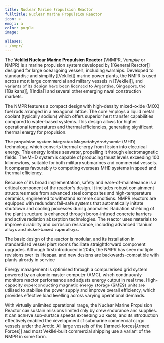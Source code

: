 ```yaml
---
title: Nuclear Marine Propulsion Reactor
fulltitle: Nuclear Marine Propulsion Reactor
icon: ⚛️
emoji: a
color: purple
image:

aliases:
- /nmpr/
---
```

The **Vekllei Nuclear Marine Propulsion Reactor** (VNMPR, *Vampire* or NMPR) is a marine propulsion system developed by [[General Reactor]] designed for large oceangoing vessels, including warships. Developed to standardise and simplify [[Vekllei]] marine power plants, the NMPR is used across most large commercial and military vessels in [[Vekllei]], and variants of its design have been licensed to Argentina, Singapore, the [[Balkans]], [[India]] and several other emerging naval construction markets.

The NMPR features a compact design with high-density mixed-oxide (MOX) fuel rods arranged in a hexagonal lattice. The core employs a liquid metal coolant (typically sodium) which offers superior heat transfer capabilities compared to water-based systems. This design allows for higher operational temperatures and thermal efficiencies, generating significant thermal energy for propulsion.

The propulsion system integrates Magnetohydrodynamic (MHD) technology, which converts thermal energy from fission into electrical energy. This energy ionises seawater, propelling it through electromagnetic fields. The MHD system is capable of producing thrust levels exceeding 100 kilonewtons, suitable for both military submarines and commercial vessels. It compares favourably to competing overseas MHD systems in speed and thermal efficiency.

Because of its broad implementation, safety and ease-of-maintenance is a critical component of the reactor's design. It includes robust containment structures made from advanced steel composites and high-temperature ceramics, engineered to withstand extreme conditions. NMPR reactors are equipped with redundant fail-safe systems that automatically initiate shutdown and cooling processes during anomalies. Radiation shielding of the plant structure is enhanced through boron-infused concrete barriers and active radiation absorption technologies. The reactor uses materials to improve durability and corrosion resistance, including advanced titanium alloys and nickel-based superalloys.

The basic design of the reactor is modular, and its installation in standardised vessel plant rooms facilitate straightforward component upgrades. Although first introduced in 2045, the NMPR has seen multiple revisions over its lifespan, and new designs are backwards-compatible with plants already in service.

Energy management is optimised through a computerised grid system powered by an atomic master computer (AMC), which continuously monitors reactor performance and adjusts energy output in real time. High-capacity superconducting magnetic energy storage (SMES) units are utilised to stabilise the power supply and improve overall efficiency, which provides effective load levelling across varying operational demands.

With virtually unlimited operational range, the Nuclear Marine Propulsion Reactor can sustain missions limited only by crew endurance and supplies. It can achieve sub-surface speeds exceeding 30 knots, and its introduction effectively enabled the development of submarine commercial cargo vessels under the Arctic. All large vessels of the [[armed-forces|Armed Forces]] and most Vekllei-built commercial shipping use a variant of the NMPR in some form.